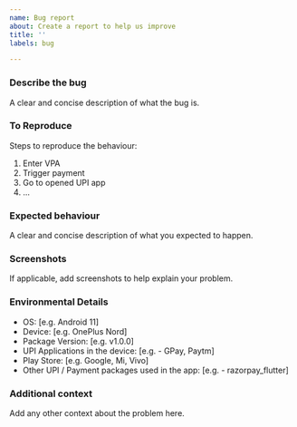 ```yaml
---
name: Bug report
about: Create a report to help us improve
title: ''
labels: bug

---
```


### Describe the bug
A clear and concise description of what the bug is.

### To Reproduce
Steps to reproduce the behaviour:
1. Enter VPA
2. Trigger payment
3. Go to opened UPI app
4. ...

### Expected behaviour
A clear and concise description of what you expected to happen.

### Screenshots
If applicable, add screenshots to help explain your problem.

### Environmental Details
- OS: [e.g. Android 11]
- Device: [e.g. OnePlus Nord]
- Package Version: [e.g. v1.0.0]
- UPI Applications in the device: [e.g. - GPay, Paytm]
- Play Store: [e.g. Google, Mi, Vivo]
- Other UPI / Payment packages used in the app: [e.g. - razorpay_flutter]

### Additional context
Add any other context about the problem here.
